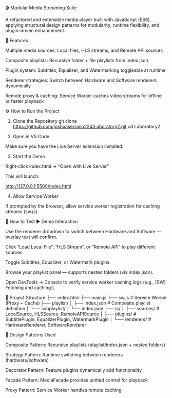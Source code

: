 🎬 Modular Media Streaming Suite

A refactored and extensible media player built with JavaScript (ES6), applying structural design patterns for modularity, runtime flexibility, and plugin-driven enhancement.

🧩 Features

Multiple media sources: Local files, HLS streams, and Remote API sources

Composite playlists: Recursive folder + file playlists from index.json

Plugin system: Subtitles, Equalizer, and Watermarking toggleable at runtime

Renderer strategies: Switch between Hardware and Software renderers dynamically

Remote proxy & caching: Service Worker caches video streams for offline or faster playback

⚙️ How to Run the Project
1. Clone the Repository
git clone https://github.com/joshuaserrano224/Laboratory2.git
cd Laboratory2

2. Open in VS Code

Make sure you have the Live Server extension installed.

3. Start the Demo

Right-click index.html → “Open with Live Server”

This will launch:

http://127.0.0.1:5500/index.html

4. Allow Service Worker

If prompted by the browser, allow service worker registration for caching streams (sw.js).

🧪 How to Test
▶️ Demo Interaction

Use the renderer dropdown to switch between Hardware and Software — overlay text will confirm.

Click “Load Local File”, “HLS Stream”, or “Remote API” to play different sources.

Toggle Subtitles, Equalizer, or Watermark plugins.

Browse your playlist panel — supports nested folders (via index.json).

Open DevTools → Console to verify service worker caching logs (e.g., [SW] Fetching and caching:).

📁 Project Structure
├── index.html
├── main.js
├── sw.js                 # Service Worker (Proxy + Cache)
├── playlist/
│   ├── index.json        # Composite playlist definition
│   └── subplaylist/
│       └── index.json
├── js/
│   ├── sources/          # LocalSource, HLSSource, RemoteAPISource
│   ├── plugins/          # SubtitlePlugin, EqualizerPlugin, WatermarkPlugin
│   └── renderers/        # HardwareRenderer, SoftwareRenderer

🧠 Design Patterns Used

Composite Pattern: Recursive playlists (playlist/index.json + nested folders)

Strategy Pattern: Runtime switching between renderers (hardware/software)

Decorator Pattern: Feature plugins dynamically add functionality

Facade Pattern: MediaFacade provides unified control for playback

Proxy Pattern: Service Worker handles remote caching
